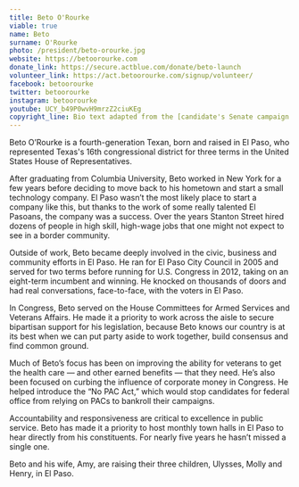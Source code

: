 ```yaml
---
title: Beto O'Rourke
viable: true
name: Beto
surname: O'Rourke
photo: /president/beto-orourke.jpg
website: https://betoorourke.com
donate_link: https://secure.actblue.com/donate/beto-launch
volunteer_link: https://act.betoorourke.com/signup/volunteer/
facebook: betoorourke
twitter: betoorourke
instagram: betoorourke
youtube: UCY_b49P0wvH9mrzZ2ciuKEg
copyright_line: Bio text adapted from the [candidate's Senate campaign website](https://web.archive.org/web/20181108061428/https://betofortexas.com/about/) and may be subject to copyright.
---
```

Beto O’Rourke is a fourth-generation Texan, born and raised in El Paso, who represented Texas's 16th congressional district for three terms in the United States House of Representatives. 

After graduating from Columbia University, Beto worked in New York for a few years before deciding to move back to his hometown and start a small technology company. El Paso wasn’t the most likely place to start a company like this, but thanks to the work of some really talented El Pasoans, the company was a success. Over the years Stanton Street hired dozens of people in high skill, high-wage jobs that one might not expect to see in a border community.

Outside of work, Beto became deeply involved in the civic, business and community efforts in El Paso. He ran for El Paso City Council in 2005 and served for two terms before running for U.S. Congress in 2012, taking on an eight-term incumbent and winning. He knocked on thousands of doors and had real conversations, face-to-face, with the voters in El Paso.

In Congress, Beto served on the House Committees for Armed Services and Veterans Affairs. He made it a priority to work across the aisle to secure bipartisan support for his legislation, because Beto knows our country is at its best when we can put party aside to work together, build consensus and find common ground.

Much of Beto’s focus has been on improving the ability for veterans to get the health care — and other earned benefits — that they need. He’s also been focused on curbing the influence of corporate money in Congress. He helped introduce the “No PAC Act,” which would stop candidates for federal office from relying on PACs to bankroll their campaigns.

Accountability and responsiveness are critical to excellence in public service. Beto has made it a priority to host monthly town halls in El Paso to hear directly from his constituents. For nearly five years he hasn’t missed a single one.

Beto and his wife, Amy, are raising their three children, Ulysses, Molly and Henry, in El Paso.